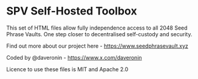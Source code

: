 # SPV Self-Hosted Toolbox

This set of HTML files allow fully independence access to all 2048 Seed Phrase Vaults. One step closer to decentralised self-custody and security.

Find out more about our project here - https://www.seedphrasevault.xyz

Coded by @daveronin - https://www.x.com/daveronin

Licence to use these files is MIT and Apache 2.0
